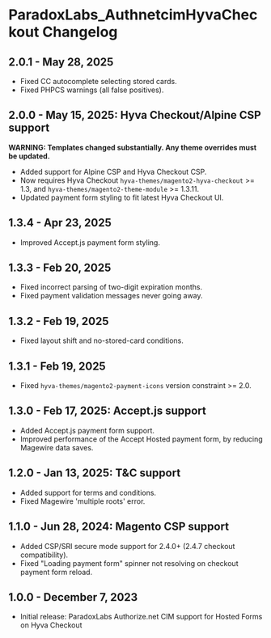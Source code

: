 # ParadoxLabs_AuthnetcimHyvaCheckout Changelog

## 2.0.1 - May 28, 2025
- Fixed CC autocomplete selecting stored cards.
- Fixed PHPCS warnings (all false positives).

## 2.0.0 - May 15, 2025: Hyva Checkout/Alpine CSP support
**WARNING: Templates changed substantially. Any theme overrides must be updated.**
- Added support for Alpine CSP and Hyva Checkout CSP.
- Now requires Hyva Checkout `hyva-themes/magento2-hyva-checkout` >= 1.3, and `hyva-themes/magento2-theme-module` >= 1.3.11.
- Updated payment form styling to fit latest Hyva Checkout UI.

## 1.3.4 - Apr 23, 2025
- Improved Accept.js payment form styling.

## 1.3.3 - Feb 20, 2025
- Fixed incorrect parsing of two-digit expiration months.
- Fixed payment validation messages never going away.

## 1.3.2 - Feb 19, 2025
- Fixed layout shift and no-stored-card conditions.

## 1.3.1 - Feb 19, 2025
- Fixed `hyva-themes/magento2-payment-icons` version constraint >= 2.0.

## 1.3.0 - Feb 17, 2025: Accept.js support
- Added Accept.js payment form support.
- Improved performance of the Accept Hosted payment form, by reducing Magewire data saves.

## 1.2.0 - Jan 13, 2025: T&C support
- Added support for terms and conditions.
- Fixed Magewire 'multiple roots' error.

## 1.1.0 - Jun 28, 2024: Magento CSP support
- Added CSP/SRI secure mode support for 2.4.0+ (2.4.7 checkout compatibility).
- Fixed "Loading payment form" spinner not resolving on checkout payment form reload.

## 1.0.0 - December 7, 2023
- Initial release: ParadoxLabs Authorize.net CIM support for Hosted Forms on Hyva Checkout
